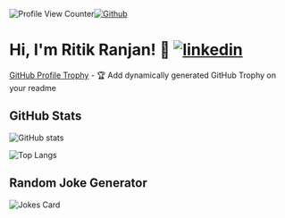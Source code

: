![Profile View Counter](https://komarev.com/ghpvc/?username=ritikranjan12)[![Github](https://img.shields.io/github/followers/ritikranjan12?label=Follow&style=social)](https://github.com/ritikranjan12)
# Hi, I'm Ritik Ranjan! 👋 [![linkedin](https://img.shields.io/badge/linkedin-0A66C2?style=for-the-badge&logo=linkedin&logoColor=white)](https://www.linkedin.com/in/ritik-ranjan-353568201/)
[GitHub Profile Trophy](https://github.com/ritikranjan12/github-profile-trophy) - 🏆 Add dynamically generated GitHub Trophy on your readme

## GitHub Stats
![GitHub stats](https://github-readme-stats.vercel.app/api?username=ritikranjan12&show_icons=true&theme=tokyonight)

![Top Langs](https://github-readme-stats.vercel.app/api/top-langs/?username=ritikranjan12&theme=tokyonight&hide=TeX&hide=PowerShell)

## Random Joke Generator

![Jokes Card](https://readme-jokes.vercel.app/api)


